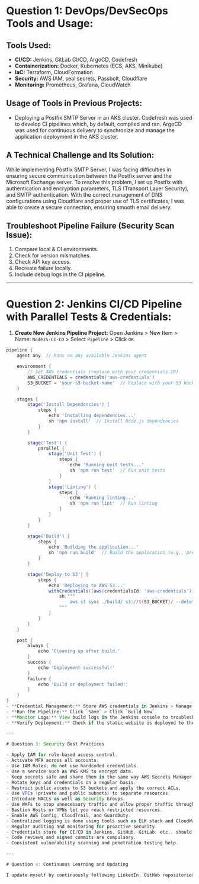 # Question 1: DevOps/DevSecOps Tools and Usage:

## Tools Used:
- **CI/CD:** Jenkins, GitLab CI/CD, ArgoCD, Codefresh
- **Containerization:** Docker, Kubernetes (ECS, AKS, Minikube)
- **IaC:** Terraform, CloudFormation
- **Security:** AWS IAM, seal secrets, Passbolt, Cloudflare
- **Monitoring:** Prometheus, Grafana, CloudWatch

## Usage of Tools in Previous Projects:
- Deploying a Postfix SMTP Server in an AKS cluster. Codefresh was used to develop CI pipelines which, by default, compiled and ran. ArgoCD was used for continuous delivery to synchronize and manage the application deployment in the AKS cluster.

## A Technical Challenge and Its Solution:
While implementing Postfix SMTP Server, I was facing difficulties in ensuring secure communication between the Postfix server and the Microsoft Exchange server. To resolve this problem, I set up Postfix with authentication and encryption parameters, TLS (Transport Layer Security), and SMTP authentication. With the correct management of DNS configurations using Cloudflare and proper use of TLS certificates, I was able to create a secure connection, ensuring smooth email delivery.

## Troubleshoot Pipeline Failure (Security Scan Issue):
1. Compare local & CI environments.
2. Check for version mismatches.
3. Check API key access.
4. Recreate failure locally.
5. Include debug logs in the CI pipeline.

---

# Question 2: Jenkins CI/CD Pipeline with Parallel Tests & Credentials:

1. **Create New Jenkins Pipeline Project:** Open Jenkins > New Item > Name: `NodeJS-CI-CD` > Select `Pipeline` > Click `OK`.  

```groovy
pipeline {
    agent any  // Runs on any available Jenkins agent

    environment {
        // Set AWS credentials (replace with your credentials ID)
        AWS_CREDENTIALS = credentials('aws-credentials')
        S3_BUCKET = 'your-s3-bucket-name'  // Replace with your S3 bucket name
    }

    stages {
        stage('Install Dependencies') {
            steps {
                echo 'Installing dependencies...'
                sh 'npm install'  // Install Node.js dependencies
            }
        }

        stage('Test') {
            parallel {
                stage('Unit Test') {
                    steps {
                        echo 'Running unit tests...'
                        sh 'npm run test'  // Run unit tests
                    }
                }
                stage('Linting') {
                    steps {
                        echo 'Running linting...'
                        sh 'npm run lint'  // Run linting
                    }
                }
            }
        }

        stage('Build') {
            steps {
                echo 'Building the application...'
                sh 'npm run build'  // Build the application (e.g., prepare static files)
            }
        }

        stage('Deploy to S3') {
            steps {
                echo 'Deploying to AWS S3...'
                withCredentials([aws(credentialsId: 'aws-credentials')]) {
                    sh """
                        aws s3 sync ./build/ s3://${S3_BUCKET}/ --delete --acl public-read
                    """
                }
            }
        }
    }

    post {
        always {
            echo 'Cleaning up after build.'
        }
        success {
            echo 'Deployment successful!'
        }
        failure {
            echo 'Build or deployment failed!'
        }
    }
}
- **Credential Management:** Store AWS credentials in Jenkins > Manage Jenkins > Manage Credentials > Add Global Credential with ID: `aws-credentials` (AWS Access Key ID & Secret Access Key).
- **Run the Pipeline:** Click `Save` > Click `Build Now`.
- **Monitor Logs:** View build logs in the Jenkins console to troubleshoot any errors.
- **Verify Deployment:** Check if the static website is deployed to the specified S3 bucket.

---

# Question 3: Security Best Practices

- Apply IAM for role-based access control.
- Activate MFA across all accounts.
- Use IAM Roles; do not use hardcoded credentials.
- Use a service such as AWS KMS to encrypt data.
- Keep secrets safe and share them in the same way AWS Secrets Manager and HashiCorp Vault would operate.
- Rotate keys and credentials on a regular basis.
- Restrict public access to S3 buckets and apply the correct ACLs.
- Use VPCs (private and public subnets) to separate resources.
- Introduce NACLs as well as Security Groups.
- Use WAFs to stop unnecessary traffic and allow proper traffic through.
- Bastion Hosts or VPNs let you reach restricted resources.
- Enable AWS Config, CloudTrail, and GuardDuty.
- Centralized logging is done using tools such as ELK stack and CloudWatch.
- Regular auditing and monitoring for proactive security.
- Credentials store for CI/CD in Jenkins, GitHub, GitLab, etc., should be securely kept in Credential Store.
- Code reviews and signed commits are compulsory.
- Consistent vulnerability scanning and penetration testing help.

---

# Question 4: Continuous Learning and Updating

I update myself by continuously following LinkedIn, GitHub repositories, blogs, newsletters, and online forums. I also follow YouTube channels and occasionally attend conferences or webinars. Additionally, I keep my mind active by practicing the new tools and technologies through practical activities.

